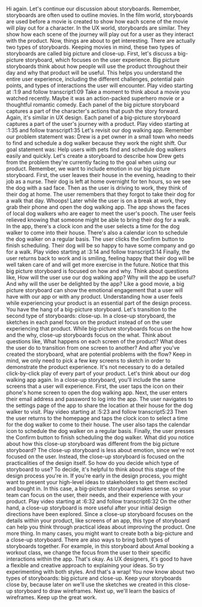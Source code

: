 Hi again. Let's continue our discussion about storyboards. Remember, storyboards are often used to outline movies. In the film world, storyboards are used before a movie is created to show how each scene of the movie will play out for a character. In the UX world, storyboards are similar. They show how each scene of the journey will play out for a user as they interact with the product. Now, things are about to get interesting. There are actually two types of storyboards. Keeping movies in mind, these two types of storyboards are called big picture and close-up. First, let's discuss a big-picture storyboard, which focuses on the user experience. Big picture storyboards think about how people will use the product throughout their day and why that product will be useful. This helps you understand the entire user experience, including the different challenges, potential pain points, and types of interactions the user will encounter.
Play video starting at :1:9 and follow transcript1:09
Take a moment to think about a movie you watched recently. Maybe it was an action-packed superhero movie or a thoughtful romantic comedy. Each panel of the big picture storyboard captures a part of the character's actions that push the story forward. Again, it's similar in UX design. Each panel of a big-picture storyboard captures a part of the user's journey with a product.
Play video starting at :1:35 and follow transcript1:35
Let's revisit our dog walking app. Remember our problem statement was: Drew is a pet owner in a small town who needs to find and schedule a dog walker because they work the night shift. Our goal statement was: Help users with pets find and schedule dog walkers easily and quickly. Let's create a storyboard to describe how Drew gets from the problem they're currently facing to the goal when using our product. Remember, we want to include emotion in our big picture storyboard. First, the user leaves their house in the evening, heading to their job as a nurse. Their dog is left at home overnight for ten hours, so we see the dog with a sad face. Then as the user is driving to work, they think of their dog at home. The user remembers that they forgot to take their dog for a walk that day. Whoops! Later while the user is on a break at work, they grab their phone and open the dog walking app. The app shows the faces of local dog walkers who are eager to meet the user's pooch. The user feels relieved knowing that someone might be able to bring their dog for a walk. In the app, there's a clock icon and the user selects a time for the dog walker to come into their house. There's also a calendar icon to schedule the dog walker on a regular basis. The user clicks the Confirm button to finish scheduling. Their dog will be so happy to have some company and go for a walk.
Play video starting at :3:14 and follow transcript3:14
Finally, the user returns back to work and is smiling, feeling happy that their dog will be well taken care of and will get more exercise in the future. Notice that this big picture storyboard is focused on how and why. Think about questions like, How will the user use our dog walking app? Why will the app be useful? And why will the user be delighted by the app? Like a good movie, a big picture storyboard can show the emotional engagement that a user will have with our app or with any product. Understanding how a user feels while experiencing your product is an essential part of the design process. You have the hang of a big-picture storyboard. Let's transition to the second type of storyboards: close-up. In a close-up storyboard, the sketches in each panel focus on the product instead of on the user experiencing that product. While big-picture storyboards focus on the how and the why, close-up storyboards focus on the what. Think about questions like, What happens on each screen of the product? What does the user do to transition from one screen to another? And after you've created the storyboard, what are potential problems with the flow? Keep in mind, we only need to pick a few key screens to sketch in order to demonstrate the product experience. It's not necessary to do a detailed click-by-click play of every part of your product. Let's think about our dog walking app again. In a close-up storyboard, you'll include the same screens that a user will experience. First, the user taps the icon on their phone's home screen to open the dog walking app. Next, the user enters their email address and password to log into the app. The user navigates to the settings page of the app to share the location at their house for the dog walker to visit.
Play video starting at :5:23 and follow transcript5:23
Then the user returns to the homepage and taps the clock icon to select a time for the dog walker to come to their house. The user also taps the calendar icon to schedule the dog walker on a regular basis. Finally, the user presses the Confirm button to finish scheduling the dog walker. What did you notice about how this close-up storyboard was different from the big picture storyboard? The close-up storyboard is less about emotion, since we're not focused on the user. Instead, the close-up storyboard is focused on the practicalities of the design itself. So how do you decide which type of storyboard to use? To decide, it's helpful to think about this stage of the design process you're in. If you're early in the design process, you might want to present your high-level ideas to stakeholders to get them excited and bought in. In this case, a big-picture storyboard makes sense. so your team can focus on the user, their needs, and their experience with your product.
Play video starting at :6:32 and follow transcript6:32
On the other hand, a close-up storyboard is more useful after your initial design directions have been explored. Since a close-up storyboard focuses on the details within your product, like screens of an app, this type of storyboard can help you think through practical ideas about improving the product. One more thing. In many cases, you might want to create both a big-picture and a close-up storyboard. There are also ways to bring both types of storyboards together. For example, in this storyboard about Amal booking a workout class, we change the focus from the user to their specific interactions within the app. That's okay. As UX designers, it's good to have a flexible and creative approach to explaining your ideas. So try experimenting with both styles. And that's a wrap! You now know about two types of storyboards: big picture and close-up. Keep your storyboards close by, because later on we'll use the sketches we created in this close-up storyboard to draw wireframes. Next up, we'll learn the basics of wireframes. Keep up the great work.